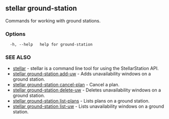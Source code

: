## stellar ground-station

Commands for working with ground stations.

### Options

```
  -h, --help   help for ground-station
```

### SEE ALSO

* [stellar](stellar.md)	 - stellar is a command line tool for using the StellarStation API.
* [stellar ground-station add-uw](stellar_ground-station_add-uw.md)	 - Adds unavailability windows on a ground station.
* [stellar ground-station cancel-plan](stellar_ground-station_cancel-plan.md)	 - Cancel a plan.
* [stellar ground-station delete-uw](stellar_ground-station_delete-uw.md)	 - Deletes unavailability windows on a ground station.
* [stellar ground-station list-plans](stellar_ground-station_list-plans.md)	 - Lists plans on a ground station.
* [stellar ground-station list-uw](stellar_ground-station_list-uw.md)	 - Lists unavailability windows on a ground station.

